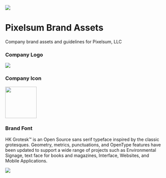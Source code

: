 ![](https://cdn.pixelsum.com/file/BrandAssets/Logos/pixelsum-logo-mt.png)

# Pixelsum Brand Assets

Company brand assets and guidelines for Pixelsum, LLC

### Company Logo  

![](https://cdn.pixelsum.com/file/BrandAssets/Logos/pixelsum-logo-mt.png)

### Company Icon  
  
<img src="https://cdn.pixelsum.com/file/w_200/BrandAssets/ProfilePhotos/circle-icon-300.png" width="100">

### Brand Font  

HK Grotesk™ is an Open Source sans serif typeface inspired by the classic grotesques. Geometry, metrics, punctuations, and OpenType features have been updated to support a wide range of projects such as Environmental Signage, text face for books and magazines, Interface, Websites, and Mobile Applications.

<img src="https://cdn.shopify.com/s/files/1/0078/2342/5599/products/HKGrotesk2453Square_1296x.jpg?v=1590411164">
